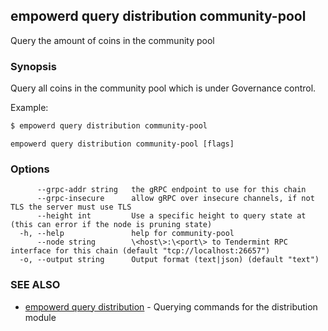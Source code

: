 ## empowerd query distribution community-pool

Query the amount of coins in the community pool

### Synopsis

Query all coins in the community pool which is under Governance control.

Example:
```bash
$ empowerd query distribution community-pool
```

```
empowerd query distribution community-pool [flags]
```

### Options

```
      --grpc-addr string   the gRPC endpoint to use for this chain
      --grpc-insecure      allow gRPC over insecure channels, if not TLS the server must use TLS
      --height int         Use a specific height to query state at (this can error if the node is pruning state)
  -h, --help               help for community-pool
      --node string        \<host\>:\<port\> to Tendermint RPC interface for this chain (default "tcp://localhost:26657")
  -o, --output string      Output format (text|json) (default "text")
```

### SEE ALSO

* [empowerd query distribution](empowerd_query_distribution.md)	 - Querying commands for the distribution module

